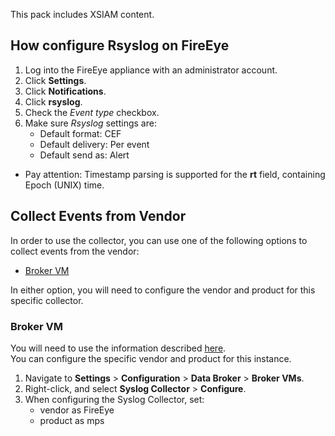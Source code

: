 This pack includes XSIAM content.

## How configure Rsyslog on FireEye

1. Log into the FireEye appliance with an administrator account.
2. Click **Settings**.
3. Click **Notifications**.
4. Click **rsyslog**.
5. Check the *Event type* checkbox.
6. Make sure *Rsyslog* settings are:
   - Default format: CEF
   - Default delivery: Per event 
   - Default send as: Alert

- Pay attention: Timestamp parsing is supported for the **rt** field, containing Epoch (UNIX) time.

## Collect Events from Vendor

In order to use the collector, you can use one of the following options to collect events from the vendor:

- [Broker VM](#broker-vm)

In either option, you will need to configure the vendor and product for this specific collector.

### Broker VM

You will need to use the information described [here](https://docs-cortex.paloaltonetworks.com/r/Cortex-XDR/Cortex-XDR-Pro-Administrator-Guide/Configure-the-Broker-VM).\
You can configure the specific vendor and product for this instance.

1. Navigate to **Settings** > **Configuration** > **Data Broker** > **Broker VMs**.
2. Right-click, and select **Syslog Collector** > **Configure**.
3. When configuring the Syslog Collector, set:
    - vendor as FireEye
    - product as mps
